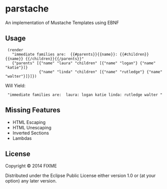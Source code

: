 # parstache

An implementation of Mustache Templates using EBNF

## Usage
```
 (render
   "immediate families are:  {{#parents}}{{name}}: {{#children}}{{name}} {{/children}}{{/parents}}"
   {"parents" [{"name" "laura" "children" [{"name" "logan"} {"name" "katie"}]}
               {"name" "linda" "children" [{"name" "rutledge"} {"name" "walter"}]}]})

```

Will Yield:
```
 "immediate families are:  laura: logan katie linda: rutledge walter "
```

## Missing Features
*  HTML Escaping
*  HTML Unescaping
*  Inverted Sections
*  Lambdas

## License

Copyright © 2014 FIXME

Distributed under the Eclipse Public License either version 1.0 or (at
your option) any later version.
